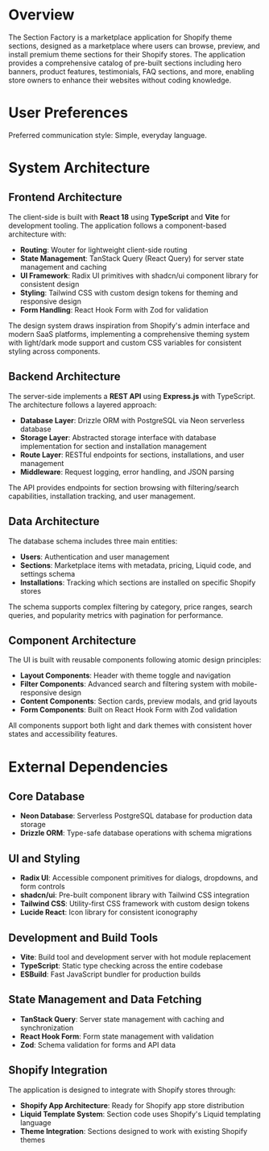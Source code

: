 # Overview

The Section Factory is a marketplace application for Shopify theme sections, designed as a marketplace where users can browse, preview, and install premium theme sections for their Shopify stores. The application provides a comprehensive catalog of pre-built sections including hero banners, product features, testimonials, FAQ sections, and more, enabling store owners to enhance their websites without coding knowledge.

# User Preferences

Preferred communication style: Simple, everyday language.

# System Architecture

## Frontend Architecture
The client-side is built with **React 18** using **TypeScript** and **Vite** for development tooling. The application follows a component-based architecture with:

- **Routing**: Wouter for lightweight client-side routing
- **State Management**: TanStack Query (React Query) for server state management and caching
- **UI Framework**: Radix UI primitives with shadcn/ui component library for consistent design
- **Styling**: Tailwind CSS with custom design tokens for theming and responsive design
- **Form Handling**: React Hook Form with Zod for validation

The design system draws inspiration from Shopify's admin interface and modern SaaS platforms, implementing a comprehensive theming system with light/dark mode support and custom CSS variables for consistent styling across components.

## Backend Architecture
The server-side implements a **REST API** using **Express.js** with TypeScript. The architecture follows a layered approach:

- **Database Layer**: Drizzle ORM with PostgreSQL via Neon serverless database
- **Storage Layer**: Abstracted storage interface with database implementation for section and installation management  
- **Route Layer**: RESTful endpoints for sections, installations, and user management
- **Middleware**: Request logging, error handling, and JSON parsing

The API provides endpoints for section browsing with filtering/search capabilities, installation tracking, and user management.

## Data Architecture
The database schema includes three main entities:

- **Users**: Authentication and user management
- **Sections**: Marketplace items with metadata, pricing, Liquid code, and settings schema
- **Installations**: Tracking which sections are installed on specific Shopify stores

The schema supports complex filtering by category, price ranges, search queries, and popularity metrics with pagination for performance.

## Component Architecture
The UI is built with reusable components following atomic design principles:

- **Layout Components**: Header with theme toggle and navigation
- **Filter Components**: Advanced search and filtering system with mobile-responsive design
- **Content Components**: Section cards, preview modals, and grid layouts
- **Form Components**: Built on React Hook Form with Zod validation

All components support both light and dark themes with consistent hover states and accessibility features.

# External Dependencies

## Core Database
- **Neon Database**: Serverless PostgreSQL database for production data storage
- **Drizzle ORM**: Type-safe database operations with schema migrations

## UI and Styling
- **Radix UI**: Accessible component primitives for dialogs, dropdowns, and form controls
- **shadcn/ui**: Pre-built component library with Tailwind CSS integration
- **Tailwind CSS**: Utility-first CSS framework with custom design tokens
- **Lucide React**: Icon library for consistent iconography

## Development and Build Tools  
- **Vite**: Build tool and development server with hot module replacement
- **TypeScript**: Static type checking across the entire codebase
- **ESBuild**: Fast JavaScript bundler for production builds

## State Management and Data Fetching
- **TanStack Query**: Server state management with caching and synchronization
- **React Hook Form**: Form state management with validation
- **Zod**: Schema validation for forms and API data

## Shopify Integration
The application is designed to integrate with Shopify stores through:
- **Shopify App Architecture**: Ready for Shopify app store distribution
- **Liquid Template System**: Section code uses Shopify's Liquid templating language
- **Theme Integration**: Sections designed to work with existing Shopify themes